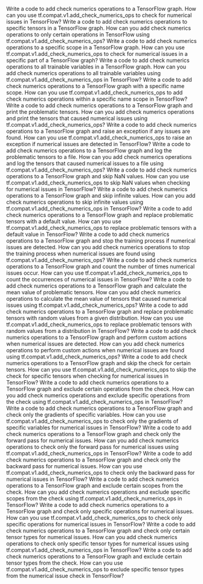 Write a code to add check numerics operations to a TensorFlow graph.
How can you use tf.compat.v1.add_check_numerics_ops to check for numerical issues in TensorFlow?
Write a code to add check numerics operations to specific tensors in a TensorFlow graph.
How can you add check numerics operations to only certain operations in TensorFlow using tf.compat.v1.add_check_numerics_ops?
Write a code to add check numerics operations to a specific scope in a TensorFlow graph.
How can you use tf.compat.v1.add_check_numerics_ops to check for numerical issues in a specific part of a TensorFlow graph?
Write a code to add check numerics operations to all trainable variables in a TensorFlow graph.
How can you add check numerics operations to all trainable variables using tf.compat.v1.add_check_numerics_ops in TensorFlow?
Write a code to add check numerics operations to a TensorFlow graph with a specific name scope.
How can you use tf.compat.v1.add_check_numerics_ops to add check numerics operations within a specific name scope in TensorFlow?
Write a code to add check numerics operations to a TensorFlow graph and print the problematic tensors.
How can you add check numerics operations and print the tensors that caused numerical issues using tf.compat.v1.add_check_numerics_ops?
Write a code to add check numerics operations to a TensorFlow graph and raise an exception if any issues are found.
How can you use tf.compat.v1.add_check_numerics_ops to raise an exception if numerical issues are detected in TensorFlow?
Write a code to add check numerics operations to a TensorFlow graph and log the problematic tensors to a file.
How can you add check numerics operations and log the tensors that caused numerical issues to a file using tf.compat.v1.add_check_numerics_ops?
Write a code to add check numerics operations to a TensorFlow graph and skip NaN values.
How can you use tf.compat.v1.add_check_numerics_ops to skip NaN values when checking for numerical issues in TensorFlow?
Write a code to add check numerics operations to a TensorFlow graph and skip infinite values.
How can you add check numerics operations to skip infinite values using tf.compat.v1.add_check_numerics_ops in TensorFlow?
Write a code to add check numerics operations to a TensorFlow graph and replace problematic tensors with a default value.
How can you use tf.compat.v1.add_check_numerics_ops to replace problematic tensors with a default value in TensorFlow?
Write a code to add check numerics operations to a TensorFlow graph and stop the training process if numerical issues are detected.
How can you add check numerics operations to stop the training process when numerical issues are found using tf.compat.v1.add_check_numerics_ops?
Write a code to add check numerics operations to a TensorFlow graph and count the number of times numerical issues occur.
How can you use tf.compat.v1.add_check_numerics_ops to count the occurrences of numerical issues in TensorFlow?
Write a code to add check numerics operations to a TensorFlow graph and calculate the mean value of problematic tensors.
How can you add check numerics operations to calculate the mean value of tensors that caused numerical issues using tf.compat.v1.add_check_numerics_ops?
Write a code to add check numerics operations to a TensorFlow graph and replace problematic tensors with random values from a given distribution.
How can you use tf.compat.v1.add_check_numerics_ops to replace problematic tensors with random values from a distribution in TensorFlow?
Write a code to add check numerics operations to a TensorFlow graph and perform custom actions when numerical issues are detected.
How can you add check numerics operations to perform custom actions when numerical issues are found using tf.compat.v1.add_check_numerics_ops?
Write a code to add check numerics operations to a TensorFlow graph and skip the check for certain tensors.
How can you use tf.compat.v1.add_check_numerics_ops to skip the check for specific tensors when checking for numerical issues in TensorFlow?
Write a code to add check numerics operations to a TensorFlow graph and exclude certain operations from the check.
How can you add check numerics operations and exclude specific operations from the check using tf.compat.v1.add_check_numerics_ops in TensorFlow?
Write a code to add check numerics operations to a TensorFlow graph and check only the gradients of specific variables.
How can you use tf.compat.v1.add_check_numerics_ops to check only the gradients of specific variables for numerical issues in TensorFlow?
Write a code to add check numerics operations to a TensorFlow graph and check only the forward pass for numerical issues.
How can you add check numerics operations to check only the forward pass for numerical issues using tf.compat.v1.add_check_numerics_ops in TensorFlow?
Write a code to add check numerics operations to a TensorFlow graph and check only the backward pass for numerical issues.
How can you use tf.compat.v1.add_check_numerics_ops to check only the backward pass for numerical issues in TensorFlow?
Write a code to add check numerics operations to a TensorFlow graph and exclude certain scopes from the check.
How can you add check numerics operations and exclude specific scopes from the check using tf.compat.v1.add_check_numerics_ops in TensorFlow?
Write a code to add check numerics operations to a TensorFlow graph and check only specific operations for numerical issues.
How can you use tf.compat.v1.add_check_numerics_ops to check only specific operations for numerical issues in TensorFlow?
Write a code to add check numerics operations to a TensorFlow graph and check only certain tensor types for numerical issues.
How can you add check numerics operations to check only specific tensor types for numerical issues using tf.compat.v1.add_check_numerics_ops in TensorFlow?
Write a code to add check numerics operations to a TensorFlow graph and exclude certain tensor types from the check.
How can you use tf.compat.v1.add_check_numerics_ops to exclude specific tensor types from the numerical issue check in TensorFlow?
